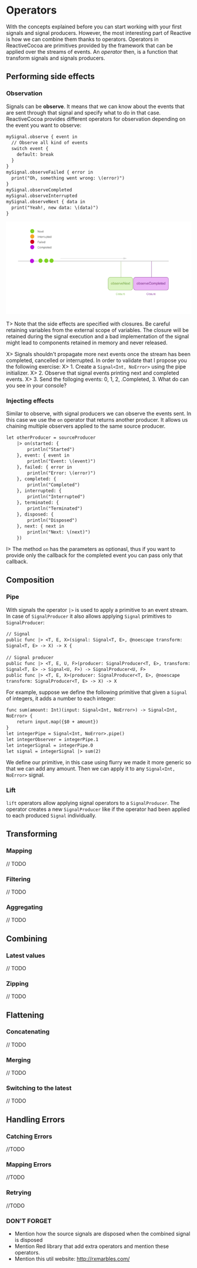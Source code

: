 # Operators

With the concepts explained before you can start working with your first signals and signal producers. However, the most interesting part of Reactive is how we can combine them thanks to operators. Operators in ReactiveCocoa are primitives provided by the framework that can be applied over the streams of events. An *operator* then, is a function that transform signals and signals producers.

## Performing side effects

### Observation

Signals can be **observe**. It means that we can know about the events that are sent through that signal and specify what to do in that case.
ReactiveCocoa provides different operators for observation depending on the event you want to observe:

~~~~~~~~
mySignal.observe { event in
  // Observe all kind of events
  switch event {
    default: break
  }
}
mySignal.observeFailed { error in 
  print("Oh, something went wrong: \(error)")
}
mySignal.observeCompleted
mySignal.observeInterrupted
mySignal.observeNext { data in 
  print("Yeah!, new data: \(data)")
}
~~~~~~~~

![](images/operators_observation.png)

T> Note that the side effects are specified with closures. Be careful retaining variables from the external scope of variables. The closure will be retained during the signal execution and a bad implementation of the signal might lead to components retained in memory and never released.

X> Signals shouldn't propagate more next events once the stream has been completed, cancelled or interrupted. In order to validate that I propose you the following exercise:
X> 1. Create a `Signal<Int, NoError>` using the pipe initializer.
X> 2. Observe that signal events printing next and completed events.
X> 3. Send the folloging events: 0, 1, 2, .Completed, 3. What do can you see in your console?

### Injecting effects

Similar to observe, with signal producers we can observe the events sent. In this case we use the `on` operator that returns another producer. It allows us chaining multiple observers applied to the same source producer.  

~~~~~~~~
let otherProducer = sourceProducer
    |> on(started: {
        println("Started")
    }, event: { event in
        println("Event: \(event)")
    }, failed: { error in
        println("Error: \(error)")
    }, completed: {
        println("Completed")
    }, interrupted: {
        println("Interrupted")
    }, terminated: {
        println("Terminated")
    }, disposed: {
        println("Disposed")
    }, next: { next in
        println("Next: \(next)")
    })
~~~~~~~~

I> The method `on` has the parameters as optionasl, thus if you want to provide only the callback for the completed event you can pass only that callback.

## Composition

### Pipe

With signals the operator `|>` is used to apply a primitive to an event stream. In case of `SignalProducer` it also allows applying `Signal` primitives to `SignalProducer`:

~~~~~~~~
// Signal
public func |> <T, E, X>(signal: Signal<T, E>, @noescape transform: Signal<T, E> -> X) -> X {

// Signal producer
public func |> <T, E, U, F>(producer: SignalProducer<T, E>, transform: Signal<T, E> -> Signal<U, F>) -> SignalProducer<U, F>
public func |> <T, E, X>(producer: SignalProducer<T, E>, @noescape transform: SignalProducer<T, E> -> X) -> X
~~~~~~~~

For example, suppose we define the following primitive that given a `Signal` of integers, it adds a number to each integer:

~~~~~~~~
func sum(amount: Int)(input: Signal<Int, NoError>) -> Signal<Int, NoError> {
    return input.map({$0 + amount})
}
let integerPipe = Signal<Int, NoError>.pipe()
let integerObserver = integerPipe.1
let integerSignal = integerPipe.0
let signal = integerSignal |> sum(2)
~~~~~~~~

We define our primitive, in this case using flurry we made it more generic so that we can add any amount. Then we can apply it to any `Signal<Int, NoError>` signal.


### Lift

`lift` operators allow applying signal operators to a `SignalProducer`. The operator creates a new `SignalProducer` like if the operator had been applied to each produced `Signal` individually.

## Transforming

### Mapping
// TODO

### Filtering
// TODO

### Aggregating
// TODO


## Combining

### Latest values
// TODO

### Zipping
// TODO

## Flattening

### Concatenating
// TODO

### Merging
// TODO

### Switching to the latest
// TODO

## Handling Errors

### Catching Errors
//TODO

### Mapping Errors
//TODO

### Retrying
//TODO


### DON'T FORGET
- Mention how the source signals are disposed when the combined signal is disposed
- Mention Red library that add extra operators and mention these operators.
- Mention this util website: http://rxmarbles.com/

